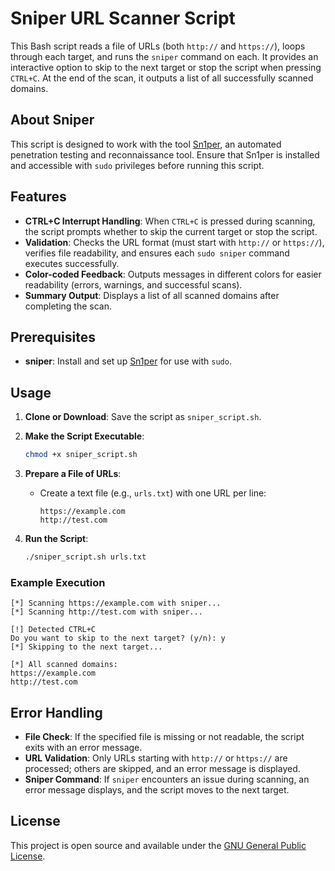 # Sniper URL Scanner Script

This Bash script reads a file of URLs (both `http://` and `https://`), loops through each target, and runs the `sniper` command on each. It provides an interactive option to skip to the next target or stop the script when pressing `CTRL+C`. At the end of the scan, it outputs a list of all successfully scanned domains.

## About Sniper

This script is designed to work with the tool [Sn1per](https://github.com/1N3/sn1per), an automated penetration testing and reconnaissance tool. Ensure that Sn1per is installed and accessible with `sudo` privileges before running this script.

## Features

- **CTRL+C Interrupt Handling**: When `CTRL+C` is pressed during scanning, the script prompts whether to skip the current target or stop the script.
- **Validation**: Checks the URL format (must start with `http://` or `https://`), verifies file readability, and ensures each `sudo sniper` command executes successfully.
- **Color-coded Feedback**: Outputs messages in different colors for easier readability (errors, warnings, and successful scans).
- **Summary Output**: Displays a list of all scanned domains after completing the scan.

## Prerequisites

- **sniper**: Install and set up [Sn1per](https://github.com/1N3/sn1per) for use with `sudo`.

## Usage

1. **Clone or Download**: Save the script as `sniper_script.sh`.

2. **Make the Script Executable**:
    ```bash
    chmod +x sniper_script.sh
    ```

3. **Prepare a File of URLs**:
   - Create a text file (e.g., `urls.txt`) with one URL per line:
     ```plaintext
     https://example.com
     http://test.com
     ```

4. **Run the Script**:
    ```bash
    ./sniper_script.sh urls.txt
    ```

### Example Execution

```plaintext
[*] Scanning https://example.com with sniper...
[*] Scanning http://test.com with sniper...

[!] Detected CTRL+C
Do you want to skip to the next target? (y/n): y
[*] Skipping to the next target...

[*] All scanned domains:
https://example.com
http://test.com
```

## Error Handling

- **File Check**: If the specified file is missing or not readable, the script exits with an error message.
- **URL Validation**: Only URLs starting with `http://` or `https://` are processed; others are skipped, and an error message is displayed.
- **Sniper Command**: If `sniper` encounters an issue during scanning, an error message displays, and the script moves to the next target.

## License

This project is open source and available under the [GNU General Public License](https://www.gnu.org/licenses/gpl-3.0.en.html).
